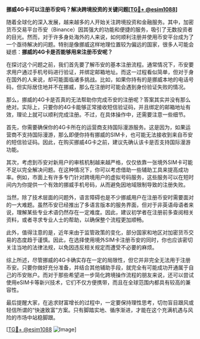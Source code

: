 **挪威4G卡可以注册币安吗？解决跨境投资的关键问题[[TG💪+ @esim1088](https://t.me/s/esim1088)]**

随着全球化的深入发展，越来越多的人开始关注跨境投资和金融服务。其中，加密货币交易平台币安（Binance）因其强大的功能和便捷的服务，吸引了无数投资者的目光。然而，对于许多身处海外的人来说，如何顺利注册并使用币安平台成为了一个亟待解决的问题。特别是像挪威这样地理位置较为偏远的国家，很多人可能会疑惑：**挪威的4G卡是否能够用来注册币安呢？**

在探讨这个问题之前，我们首先要了解币安的基本注册流程。通常情况下，币安要求用户通过手机号码进行验证，并绑定邮箱地址。而这一过程看似简单，但对于身在国外的人来说，却可能面临诸多挑战。比如，如果你持有的是挪威本地的电话号码，但实际居住地并不在挪威，那么在注册时可能会遇到身份验证失败的情况。

那么，挪威的4G卡是否真的无法帮助你完成币安的注册呢？答案其实并没有那么绝对。实际上，只要你的4G卡能够正常接收短信验证码，并且绑定的邮箱地址有效，理论上就可以顺利完成注册。不过，在具体操作中，还需要注意一些细节。

首先，你需要确保你的4G卡所在的运营商支持国际漫游服务。这是因为，如果运营商不支持国际漫游，那么即便你持有挪威的SIM卡，也可能无法接收到来自币安的短信验证码。因此，在购买挪威4G卡之前，建议先确认该卡是否支持国际漫游功能。

其次，考虑到币安对新用户的审核机制越来越严格，仅仅依靠一张境外SIM卡可能不足以完全解决问题。在这种情况下，你可以考虑借助一些辅助工具来提高成功率。例如，市面上有许多专门针对跨境用户的虚拟号码服务，这些服务可以在短时间内为你提供一个有效的挪威手机号码，从而避免因地域限制导致的注册失败。

当然，除了技术层面的问题外，语言障碍也是不少挪威用户在注册币安时需要面对的一大难题。虽然币安已经推出了多语言版本的服务界面，但对于非英语母语者来说，理解某些专业术语仍然存在一定难度。因此，建议初学者在注册前多查阅相关资料，或者寻求专业人士的帮助，以确保整个流程更加顺畅。

此外，值得注意的是，近年来由于监管政策的变化，部分国家和地区对加密货币交易的态度趋于谨慎。因此，在选择使用境外SIM卡注册币安的同时，你也应该密切关注当地的法律法规，以免因违反相关规定而遭受不必要的麻烦。

综上所述，尽管挪威的4G卡确实存在一定的局限性，但它并非完全无法用于注册币安。只要你做好充分准备，并结合其他辅助手段，就完全有可能成功开通属于自己的币安账户。而对于那些希望进一步简化跨境操作流程的朋友来说，还可以尝试使用eSIM卡等新兴技术，它们不仅方便携带，而且在全球范围内都具有较高的兼容性。

最后提醒大家，在追求财富增长的过程中，一定要保持理性思考，切勿盲目跟风或轻信所谓的“快速致富”方案。只有脚踏实地、循序渐进，才能在这个充满机遇与风险的市场中站稳脚跟。

[[TG💪+ @esim1088](https://t.me/s/esim1088) ![Image](https://i.postimg.cc/4NQfJmqS/Snipaste-2025-05-13-00-14-12.png)]